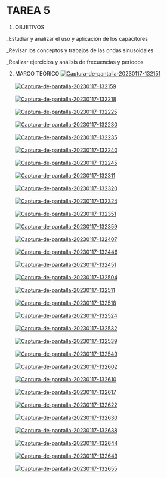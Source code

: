 # TAREA 5
1. OBJETIVOS

_Estudiar y analizar el uso y aplicación de los capacitores

_Revisar los conceptos y trabajos de las ondas sinusoidales

_Realizar ejercicios y análisis de frecuencias y periodos

2. MARCO TEÓRICO
<a href="https://postimages.org/" target="_blank"><img src="https://i.postimg.cc/zftZpSx1/Captura-de-pantalla-20230117-132151.png" alt="Captura-de-pantalla-20230117-132151"/></a><br/><br/>
<a href="https://postimages.org/" target="_blank"><img src="https://i.postimg.cc/Kvn6Cy0f/Captura-de-pantalla-20230117-132159.png" alt="Captura-de-pantalla-20230117-132159"/></a><br/><br/>
<a href="https://postimages.org/" target="_blank"><img src="https://i.postimg.cc/1tbx1RxC/Captura-de-pantalla-20230117-132218.png" alt="Captura-de-pantalla-20230117-132218"/></a><br/><br/>
<a href="https://postimages.org/" target="_blank"><img src="https://i.postimg.cc/HxrGNcN8/Captura-de-pantalla-20230117-132225.png" alt="Captura-de-pantalla-20230117-132225"/></a><br/><br/>
<a href="https://postimages.org/" target="_blank"><img src="https://i.postimg.cc/T1bzd8fR/Captura-de-pantalla-20230117-132230.png" alt="Captura-de-pantalla-20230117-132230"/></a><br/><br/>
<a href="https://postimages.org/" target="_blank"><img src="https://i.postimg.cc/zXZmdfF3/Captura-de-pantalla-20230117-132235.png" alt="Captura-de-pantalla-20230117-132235"/></a><br/><br/>
<a href="https://postimages.org/" target="_blank"><img src="https://i.postimg.cc/QNWGk75R/Captura-de-pantalla-20230117-132240.png" alt="Captura-de-pantalla-20230117-132240"/></a><br/><br/>
<a href="https://postimages.org/" target="_blank"><img src="https://i.postimg.cc/dVwbYSXY/Captura-de-pantalla-20230117-132245.png" alt="Captura-de-pantalla-20230117-132245"/></a><br/><br/>
<a href="https://postimages.org/" target="_blank"><img src="https://i.postimg.cc/g2sfkHF6/Captura-de-pantalla-20230117-132311.png" alt="Captura-de-pantalla-20230117-132311"/></a><br/><br/>
<a href="https://postimages.org/" target="_blank"><img src="https://i.postimg.cc/TPPBy5fN/Captura-de-pantalla-20230117-132320.png" alt="Captura-de-pantalla-20230117-132320"/></a><br/><br/>
<a href="https://postimages.org/" target="_blank"><img src="https://i.postimg.cc/ZRBgHk9r/Captura-de-pantalla-20230117-132324.png" alt="Captura-de-pantalla-20230117-132324"/></a><br/><br/>
<a href="https://postimages.org/" target="_blank"><img src="https://i.postimg.cc/rs5H6SNs/Captura-de-pantalla-20230117-132351.png" alt="Captura-de-pantalla-20230117-132351"/></a><br/><br/>
<a href="https://postimages.org/" target="_blank"><img src="https://i.postimg.cc/j5p1k8NB/Captura-de-pantalla-20230117-132359.png" alt="Captura-de-pantalla-20230117-132359"/></a><br/><br/>
<a href="https://postimg.cc/nCrTL7Bv" target="_blank"><img src="https://i.postimg.cc/J4cFP5hd/Captura-de-pantalla-20230117-132407.png" alt="Captura-de-pantalla-20230117-132407"/></a><br/><br/>
<a href="https://postimages.org/" target="_blank"><img src="https://i.postimg.cc/nLwgqVLF/Captura-de-pantalla-20230117-132446.png" alt="Captura-de-pantalla-20230117-132446"/></a><br/><br/>
<a href="https://postimages.org/" target="_blank"><img src="https://i.postimg.cc/5NMGBRfC/Captura-de-pantalla-20230117-132451.png" alt="Captura-de-pantalla-20230117-132451"/></a><br/><br/>
<a href="https://postimages.org/" target="_blank"><img src="https://i.postimg.cc/xjmhb2VQ/Captura-de-pantalla-20230117-132504.png" alt="Captura-de-pantalla-20230117-132504"/></a><br/><br/>
<a href="https://postimg.cc/YhPRL9zT" target="_blank"><img src="https://i.postimg.cc/cLxbjtg1/Captura-de-pantalla-20230117-132511.png" alt="Captura-de-pantalla-20230117-132511"/></a><br/><br/>
<a href="https://postimages.org/" target="_blank"><img src="https://i.postimg.cc/SxgvpQC6/Captura-de-pantalla-20230117-132518.png" alt="Captura-de-pantalla-20230117-132518"/></a><br/><br/>
<a href="https://postimages.org/" target="_blank"><img src="https://i.postimg.cc/9fzNX3Yv/Captura-de-pantalla-20230117-132524.png" alt="Captura-de-pantalla-20230117-132524"/></a><br/><br/>
<a href="https://postimages.org/" target="_blank"><img src="https://i.postimg.cc/k5ZYBjjD/Captura-de-pantalla-20230117-132532.png" alt="Captura-de-pantalla-20230117-132532"/></a><br/><br/>
<a href="https://postimages.org/" target="_blank"><img src="https://i.postimg.cc/J0CTQsCL/Captura-de-pantalla-20230117-132539.png" alt="Captura-de-pantalla-20230117-132539"/></a><br/><br/>
<a href="https://postimages.org/" target="_blank"><img src="https://i.postimg.cc/nzDR7v52/Captura-de-pantalla-20230117-132549.png" alt="Captura-de-pantalla-20230117-132549"/></a><br/><br/>
<a href="https://postimages.org/" target="_blank"><img src="https://i.postimg.cc/MH093zzj/Captura-de-pantalla-20230117-132602.png" alt="Captura-de-pantalla-20230117-132602"/></a><br/><br/>
<a href="https://postimages.org/" target="_blank"><img src="https://i.postimg.cc/CLYPBn4C/Captura-de-pantalla-20230117-132610.png" alt="Captura-de-pantalla-20230117-132610"/></a><br/><br/>
<a href="https://postimages.org/" target="_blank"><img src="https://i.postimg.cc/xjLp13LT/Captura-de-pantalla-20230117-132617.png" alt="Captura-de-pantalla-20230117-132617"/></a><br/><br/>
<a href="https://postimages.org/" target="_blank"><img src="https://i.postimg.cc/CLNvjMv3/Captura-de-pantalla-20230117-132622.png" alt="Captura-de-pantalla-20230117-132622"/></a><br/><br/>
<a href="https://postimages.org/" target="_blank"><img src="https://i.postimg.cc/bwwmLXWs/Captura-de-pantalla-20230117-132630.png" alt="Captura-de-pantalla-20230117-132630"/></a><br/><br/>
<a href="https://postimages.org/" target="_blank"><img src="https://i.postimg.cc/7ZtmWsrX/Captura-de-pantalla-20230117-132638.png" alt="Captura-de-pantalla-20230117-132638"/></a><br/><br/>
<a href="https://postimages.org/" target="_blank"><img src="https://i.postimg.cc/PqL2sWtH/Captura-de-pantalla-20230117-132644.png" alt="Captura-de-pantalla-20230117-132644"/></a><br/><br/>
<a href="https://postimages.org/" target="_blank"><img src="https://i.postimg.cc/JnZxtRDd/Captura-de-pantalla-20230117-132649.png" alt="Captura-de-pantalla-20230117-132649"/></a><br/><br/>
<a href="https://postimages.org/" target="_blank"><img src="https://i.postimg.cc/Zq1jTWRd/Captura-de-pantalla-20230117-132655.png" alt="Captura-de-pantalla-20230117-132655"/></a><br/><br/>
